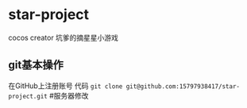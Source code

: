 # star-project
cocos creator 坑爹的摘星星小游戏

## git基本操作
在GitHub上注册账号
代码
`git clone git@github.com:15797938417/star-project.git`
#服务器修改

